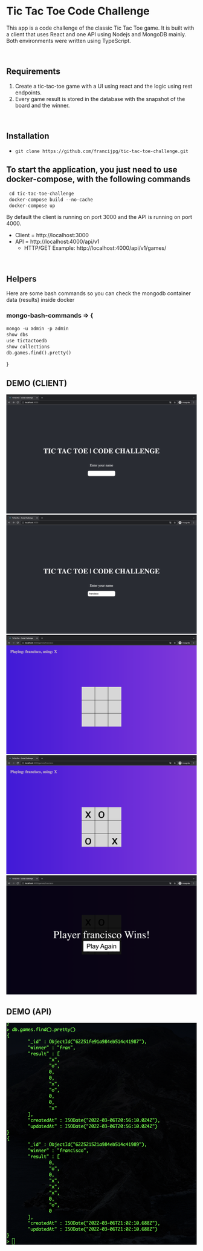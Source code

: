 # Tic Tac Toe Code Challenge

This app is a code challenge of the classic Tic Tac Toe game. It is built with a client that uses React and one API using Nodejs and MongoDB mainly. Both environments were written using TypeScript.

<br />

## Requirements
1. Create a tic-tac-toe game with a UI using react and the logic using rest endpoints.
2. Every game result is stored in the database with the snapshot of the board and the winner.

<br />

## Installation

- `git clone https://github.com/francijpg/tic-tac-toe-challenge.git`

## To start the application, you just need to use docker-compose, with the following commands

```
 cd tic-tac-toe-challenge
 docker-compose build --no-cache
 docker-compose up
```
By default the client is running on port 3000 and the API is running on port 4000.
- Client = http://localhost:3000
- API = http://localhost:4000/api/v1
  - HTTP/GET Example: http://localhost:4000/api/v1/games/

<br />

## Helpers

Here are some bash commands so you can check the mongodb container data (results) inside docker

### mongo-bash-commands => {

```
mongo -u admin -p admin
show dbs
use tictactoedb
show collections
db.games.find().pretty()
```

}

## DEMO (CLIENT)
![DEMO](https://github.com/francijpg/tic-tac-toe-challenge/blob/main/assets/images/demo-1.png)
![DEMO](https://github.com/francijpg/tic-tac-toe-challenge/blob/main/assets/images/demo-2.png)
![DEMO](https://github.com/francijpg/tic-tac-toe-challenge/blob/main/assets/images/demo-3.png)
![DEMO](https://github.com/francijpg/tic-tac-toe-challenge/blob/main/assets/images/demo-4.png)
![DEMO](https://github.com/francijpg/tic-tac-toe-challenge/blob/main/assets/images/demo-5.png)

## DEMO (API)
![DEMO](https://github.com/francijpg/tic-tac-toe-challenge/blob/main/assets/images/mongo-winners-data.png)